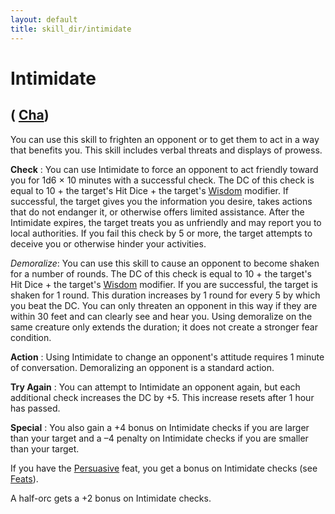 ```yaml
---
layout: default
title: skill_dir/intimidate
---
```

# Intimidate

## ( [Cha](../gettingStarted#_charisma-new))

You can use this skill to frighten an opponent or to get them to act in a way that benefits you. This skill includes verbal threats and displays of prowess.

**Check** : You can use Intimidate to force an opponent to act friendly toward you for 1d6 × 10 minutes with a successful check. The DC of this check is equal to 10 + the target's Hit Dice + the target's [Wisdom](../gettingStarted#_wisdom) modifier. If successful, the target gives you the information you desire, takes actions that do not endanger it, or otherwise offers limited assistance. After the Intimidate expires, the target treats you as unfriendly and may report you to local authorities. If you fail this check by 5 or more, the target attempts to deceive you or otherwise hinder your activities.

_Demoralize_: You can use this skill to cause an opponent to become shaken for a number of rounds. The DC of this check is equal to 10 + the target's Hit Dice + the target's [Wisdom](../gettingStarted#_wisdom) modifier. If you are successful, the target is shaken for 1 round. This duration increases by 1 round for every 5 by which you beat the DC. You can only threaten an opponent in this way if they are within 30 feet and can clearly see and hear you. Using demoralize on the same creature only extends the duration; it does not create a stronger fear condition.

**Action** : Using Intimidate to change an opponent's attitude requires 1 minute of conversation. Demoralizing an opponent is a standard action.

**Try Again** : You can attempt to Intimidate an opponent again, but each additional check increases the DC by +5. This increase resets after 1 hour has passed.

**Special** : You also gain a +4 bonus on Intimidate checks if you are larger than your target and a –4 penalty on Intimidate checks if you are smaller than your target.

If you have the [Persuasive](../feats#_persuasive) feat, you get a bonus on Intimidate checks (see [Feats](../feats)).

A half-orc gets a +2 bonus on Intimidate checks.

